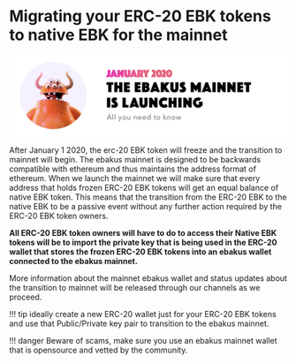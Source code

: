 # Migrating your ERC-20 EBK tokens to native EBK for the mainnet

![alt text](../img/mainnet_launch.jpg "ebakus is launching on Jan 2020")

After January 1 2020, the erc-20 EBK token will freeze and the transition to mainnet will begin. The ebakus mainnet is designed to be backwards compatible with ethereum and thus maintains the address format of ethereum. When we launch the mainnet we will make sure that every address that holds frozen ERC-20 EBK tokens will get an equal balance of native EBK token. This means that the transition from the ERC-20 EBK to the native EBK to be a passive event without any further action required by the ERC-20 EBK token owners. 

**All ERC-20 EBK token owners will have to do to access their Native EBK tokens will be to import the private key that is being used in the ERC-20 wallet that stores the frozen ERC-20 EBK tokens into an ebakus wallet connected to the ebakus mainnet.**

More information about the mainnet ebakus wallet and status updates about the transition to mainnet will be released through our channels as we proceed.

!!! tip
    ideally create a new ERC-20 wallet just for your ERC-20 EBK tokens and use that   Public/Private key pair to transition to the ebakus mainnet.

!!! danger
    Beware of scams, make sure you use an ebakus mainnet wallet that is opensource and vetted by the community.